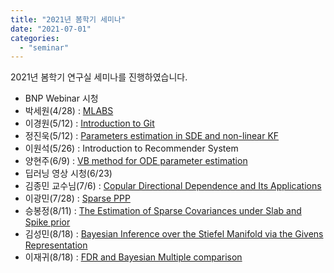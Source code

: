 ```yaml
---
title: "2021년 봄학기 세미나"
date: "2021-07-01"
categories:
  - "seminar"
---
```


2021년 봄학기 연구실 세미나를 진행하였습니다.

*   BNP Webinar 시청
*   박세원(4/28) : [MLABS](https://snubayes.org/wp-content/uploads/2021/05/21s_01.-mlabs.pdf)
*   이경원(5/12) : [Introduction to Git](https://snubayes.org/wp-content/uploads/2021/05/21s_02.-git.pdf)
*   정진욱(5/12) : [Parameters estimation in SDE and non-linear KF](https://snubayes.org/wp-content/uploads/2021/05/21s_03.-parameter-estimation-of-sde-and-nonlinear-kf.pdf)
*   이원석(5/26) : Introduction to Recommender System
*   양현주(6/9) : [VB method for ODE parameter estimation](https://snubayes.org/wp-content/uploads/2021/06/ode-ecb694eca095.pdf)
*   딥러닝 영상 시청(6/23)
*   김종민 교수님(7/6) : [Copular Directional Dependence and Its Applications](https://snubayes.org/wp-content/uploads/2021/07/21s_06.-copular.pdf)
*   이광민(7/28) : [Sparse PPP](https://snubayes.org/wp-content/uploads/2021/07/21s_07.-sparseppp.pdf)
*   승봉정(8/11) : [The Estimation of Sparse Covariances under Slab and Spike prior](https://snubayes.org/wp-content/uploads/2021/08/21s_09.-spike-and-slab-prior.pdf)
*   김성민(8/18) : [Bayesian Inference over the Stiefel Manifold via the Givens Representation](https://snubayes.org/wp-content/uploads/2022/06/21s_09.-bayesian-inference-over-the-stiefel-manifold-via-the-givens-representation-1.pdf)
*   이재귀(8/18) : [FDR and Bayesian Multiple comparison](https://snubayes.org/wp-content/uploads/2021/08/21s_10.-fdr.pdf)
